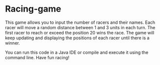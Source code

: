 # Racing-game

This game allows you to input the number of racers and their names. Each racer will move a random distance between 1 and 3 units in each turn. The first racer to reach or exceed the position 20 wins the race. The game will keep updating and displaying the positions of each racer until there is a winner.

You can run this code in a Java IDE or compile and execute it using the command line. Have fun racing!
